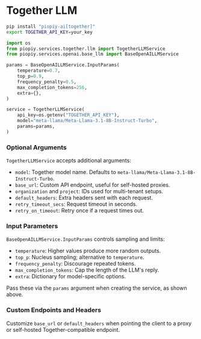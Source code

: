 # Together LLM

```bash
pip install "piopiy-ai[together]"
export TOGETHER_API_KEY=your_key
```

```python
import os
from piopiy.services.together.llm import TogetherLLMService
from piopiy.services.openai.base_llm import BaseOpenAILLMService

params = BaseOpenAILLMService.InputParams(
    temperature=0.7,
    top_p=0.9,
    frequency_penalty=0.5,
    max_completion_tokens=256,
    extra={},
)

service = TogetherLLMService(
    api_key=os.getenv("TOGETHER_API_KEY"),
    model="meta-llama/Meta-Llama-3.1-8B-Instruct-Turbo",
    params=params,
)
```

### Optional Arguments

`TogetherLLMService` accepts additional arguments:

- `model`: Together model name. Defaults to `meta-llama/Meta-Llama-3.1-8B-Instruct-Turbo`.
- `base_url`: Custom API endpoint, useful for self-hosted proxies.
- `organization` and `project`: IDs used for multi-tenant setups.
- `default_headers`: Extra headers sent with each request.
- `retry_timeout_secs`: Request timeout in seconds.
- `retry_on_timeout`: Retry once if a request times out.

### Input Parameters

`BaseOpenAILLMService.InputParams` controls sampling and limits:

- `temperature`: Higher values produce more random outputs.
- `top_p`: Nucleus sampling; alternative to `temperature`.
- `frequency_penalty`: Discourage repeated tokens.
- `max_completion_tokens`: Cap the length of the LLM's reply.
- `extra`: Dictionary for model-specific options.

Pass these via the `params` argument when creating the service, as shown above.

### Custom Endpoints and Headers

Customize `base_url` or `default_headers` when pointing the client to a proxy or self-hosted Together-compatible endpoint.
